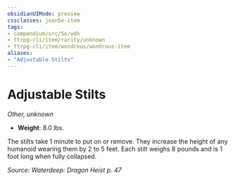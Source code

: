 ```yaml
---
obsidianUIMode: preview
cssclasses: json5e-item
tags:
- compendium/src/5e/wdh
- ttrpg-cli/item/rarity/unknown
- ttrpg-cli/item/wondrous/wondrous-item
aliases: 
- "Adjustable Stilts"
---
```

# Adjustable Stilts
*Other, unknown*  

- **Weight**: 8.0 lbs.

The stilts take 1 minute to put on or remove. They increase the height of any humanoid wearing them by 2 to 5 feet. Each stilt weighs 8 pounds and is 1 foot long when fully collapsed.

*Source: Waterdeep: Dragon Heist p. 47*